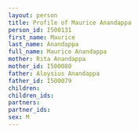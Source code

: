 ```yaml
---
layout: person
title: Profile of Maurice Anandappa
person_id: I500131
first_name: Maurice
last_name: Anandappa
full_name: Maurice Anandappa
mother: Rita Anandappa
mother_id: I500080
father: Aloysius Anandappa
father_id: I500079
children:
children_ids:
partners:
partner_ids:
sex: M
---
```



